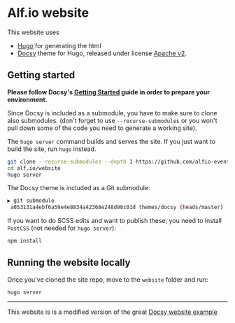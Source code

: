 # Alf.io website

This website uses 

- [Hugo](https://gohugo.io) for generating the html
- [Docsy](https://github.com/google/docsy) theme for Hugo, released under license [Apache v2](https://github.com/google/docsy/blob/master/LICENSE).

## Getting started

**Please follow Docsy's [Getting Started](https://www.docsy.dev/docs/getting-started/) guide in order to prepare your environment.**



Since Docsy is included as a submodule, you have to make sure to clone also submodules. (don't forget to use `--recurse-submodules` or you won't pull down some of the code you need to generate a working site). 

The `hugo server` command builds and serves the site. If you just want to build the site, run `hugo` instead.

```bash
git clone --recurse-submodules --depth 1 https://github.com/alfio-event/alf.io.git
cd alf.io/website
hugo server
```

The Docsy theme is included as a Git submodule:

```bash
▶ git submodule
 a053131a4ebf6a59e4e8834a42368e248d98c01d themes/docsy (heads/master)
```

If you want to do SCSS edits and want to publish these, you need to install `PostCSS` (not needed for `hugo server`):

```bash
npm install
```

<!--### Cloning the Example from the Theme Project


```bash
git clone --recurse-submodules --depth 1 https://github.com/docsy.git
cd tech-doc-hugo-theme/exampleSite
HUGO_THEMESDIR="../.." hugo server
```


Note that the Hugo Theme Site requires the `exampleSite` to live in a subfolder of the theme itself. To avoid recursive duplication, the example site is added as a Git subtree:

```bash
git subtree add --prefix exampleSite https://github.com/google/docsy.git  master --squash
```

To pull in changes, see `pull-deps.sh` script in the theme.-->

## Running the website locally

Once you've cloned the site repo, move to the `website` folder and run:

```
hugo server
```



-------------------------------

This website is is a modified version of the great [Docsy website example](https://github.com/google/docsy-example)
